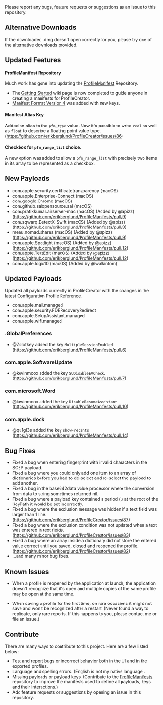 Please report any bugs, feature requests or suggestions as an issue to this repository.

## Alternative Downloads

If the downloaded .dmg doesn't open correctly for you, please try one of the alternative downloads provided.

## Updated Features

#### ProfileManifest Repository

Much work has gone into updating the [ProfileManifest](https://github.com/erikberglund/ProfileManifests) Repository.

* The [Getting Started](https://github.com/erikberglund/ProfileManifests/wiki/Getting-Started) wiki page is now completed to guide anyone in creating a manifests for ProfileCreator.
* [Manifest Format Version 4](https://github.com/erikberglund/ProfileManifests/wiki/Manifest-Format-Versions#format-version-4) was added with new keys.

#### Manifest Alias Key

Added an alias to the `pfm_type` value. Now it's possible to write `real` as well as `float` to describe a floating point value type. (https://github.com/erikberglund/ProfileCreator/issues/86)

#### Checkbox for `pfm_range_list` choice.

A new option was added to allow a `pfm_range_list` with precisely two items in its array to be represented as a checkbox.

## New Payloads

* com.apple.security.certificatetransparency (macOS)
* com.apple.Enterprise-Connect (macOS)
* com.google.Chrome (macOS)
* com.github.salopensource.sal (macOS)
* com.pratikkumar.airserver-mac (macOS) (Added by @apizz) (https://github.com/erikberglund/ProfileManifests/pull/9)
* com.sqwarq.DetectX-Swift (macOS) (Added by @apizz) (https://github.com/erikberglund/ProfileManifests/pull/9)
* menu.nomad.shares (macOS) (Added by @apizz) (https://github.com/erikberglund/ProfileManifests/pull/9)
* com.apple.Spotlight (macOS) (Added by @apizz) (https://github.com/erikberglund/ProfileManifests/pull/12)
* com.apple.TextEdit (macOS) (Added by @apizz) (https://github.com/erikberglund/ProfileManifests/pull/12)
* com.apple.logic10 (macOS) (Added by @walkintom)

## Updated Payloads

Updated all payloads currently in ProfileCreator with the changes in the latest Configuration Profile Reference. 

* com.apple.mail.managed
* com.apple.security.FDERecoveryRedirect
* com.apple.SetupAssistant.managed
* com.apple.wifi.managed

### .GlobalPreferences

* @Zolotkey added the key `MultipleSessionEnabled` (https://github.com/erikberglund/ProfileManifests/pull/6)

### com.apple.SoftwareUpdate

* @kevinmcox added the key `SUDisableEVCheck`. (https://github.com/erikberglund/ProfileManifests/pull/7)

### com.microsoft.Word

* @kevinmcox added the key `DisableResumeAssistant` (https://github.com/erikberglund/ProfileManifests/pull/10)

### com.apple.dock

* @qu1gl3s added the key `show-recents` (https://github.com/erikberglund/ProfileManifests/pull/14)


## Bug Fixes

* Fixed a bug when entering fingerprint with invalid characters in the SCEP payload.
* Fixed a bug where you could only add one item to an array of dictionaries before you had to de-select and re-select the payload to add another.
* Fixed a bug in the base642data value processor where the conversion from data to string sometimes returned nil.
* Fixed a bug where a payload key contained a period (.) at the root of the KeyPath it would be set incorrectly.
* Fixed a bug where the exclusion message was hidden if a text field was larger than 1 line. (https://github.com/erikberglund/ProfileCreator/issues/87)
* Fixed a bug where the exclusion condition was not updated when a text was entered in text fields. (https://github.com/erikberglund/ProfileCreator/issues/83)
* Fixed a bug where an array inside a dictionary did not store the entered value correct until you saved, closed and reopened the profile. (https://github.com/erikberglund/ProfileCreator/issues/82)
* ...and many minor bug fixes. 

## Known Issues

* When a profile is reopened by the application at launch, the application doesn't recognize that it's open and multiple copies of the same profile may be open at the same time.

* When saving a profile for the first time, on rare occasions it might not save and won't be recognized after a restart.
(Never found a way to replicate, only rare reports. If this happens to you, please contact me or file an issue.)

## Contribute

There are many ways to contribute to this project. Here are a few listed below:

* Test and report bugs or incorrect behavior both in the UI and in the exported profiles.
* Language and spelling errors. (English is not my native language).
* Missing payloads or payload keys. (Contribute to the [ProfileManifests](https://github.com/erikberglund/ProfileManifests) repository to improve the manifests used to define all payloads, keys and their interactions.)
* Add feature requests or suggestions by opening an issue in this repository.